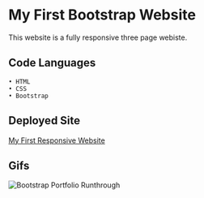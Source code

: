 # My First Bootstrap Website

This website is a fully responsive three page webiste.

## Code Languages

    • HTML
    • CSS
    • Bootstrap

## Deployed Site

[My First Responsive Website](file:///Users/arohadobson/Dev/homework/Responsive-Portfolio/index.html)

## Gifs

![Bootstrap Portfolio Runthrough](https://media.giphy.com/media/ny4cw6CllwhKg6FxG5/giphy.gif)
